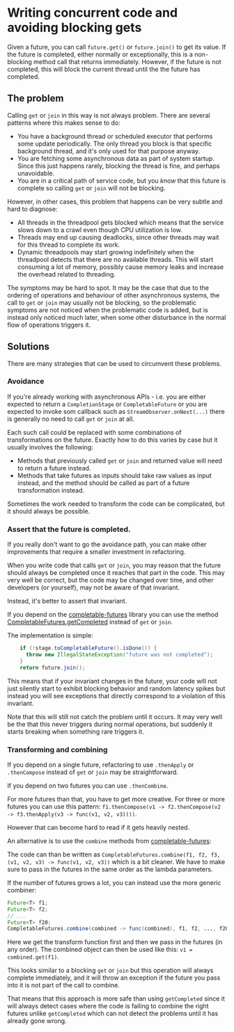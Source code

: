 # Writing concurrent code and avoiding blocking gets

Given a future, you can call `future.get()` or `future.join()` to get its value.
If the future is completed, either normally or exceptionally, this is a non-blocking method call that returns immediately.
However, if the future is not completed, this will block the current thread until the the future has completed.

## The problem
Calling `get` or `join` in this way is not always problem. There are several patterns where this makes sense to do:

* You have a background thread or scheduled executor that performs some update periodically.
  The only thread you block is that specific background thread, and it's only used for that purpose anyway.
* You are fetching some asynchronous data as part of system startup. Since this just happens rarely, blocking the thread is fine, and perhaps unavoidable.
* You are in a critical path of service code, but you *know* that this future is complete so calling `get` or `join` will not be blocking.

However, in other cases, this problem that happens can be very subtle and hard to diagnose:

* All threads in the threadpool gets blocked which means that the service slows down to a crawl even though CPU utilization is low.
* Threads may end up causing deadlocks, since other threads may wait for this thread to complete its work.
* Dynamic threadpools may start growing indefinitely when the threadpool detects that there are no available threads.
  This will start consuming a lot of memory, possibly cause memory leaks and increase the overhead related to threading.

The symptoms may be hard to spot. It may be the case that due to the ordering of operations and behaviour of other asynchronous systems, the call to `get` or `join`
may usually not be blocking, so the problematic symptoms are not noticed when the problematic code is added,
but is instead only noticed much later, when some other disturbance in the normal flow of operations triggers it.

## Solutions

There are many strategies that can be used to circumvent these problems.

### Avoidance

If you're already working with asynchronous APIs - i.e. you are either expected to return a `CompletionStage` or `CompletableFuture`
or you are expected to invoke som callback such as `StreamObserver.onNext(...)` there is generally no need to call `get` or `join` at all.

Each such call could be replaced with some combinations of transformations on the future.
Exactly how to do this varies by case but it usually involves the following:

* Methods that previously called `get` or `join` and returned value will need to return a future instead.
* Methods that take futures as inputs should take raw values as input instead, and the method should be called as part of a future transformation instead.

Sometimes the work needed to transform the code can be complicated, but it should always be possible.

### Assert that the future is completed.

If you really don't want to go the avoidance path, you can make other improvements that require a smaller investment in refactoring.

When you write code that calls `get` or `join`, you may reason that the future should always be completed once it reaches that part in the code.
This may very well be correct, but the code may be changed over time, and other developers (or yourself), may not be aware of that invariant.

Instead, it's better to assert that invariant.

If you depend on the [completable-futures](https://github.com/spotify/completable-futures) library you can use the method
[CompletableFutures.getCompleted](https://github.com/spotify/completable-futures/blob/master/src/main/java/com/spotify/futures/CompletableFutures.java#L275)
instead of `get` or `join`.

The implementation is simple:

```java
    if (!stage.toCompletableFuture().isDone()) {
      throw new IllegalStateException("future was not completed");
    }
    return future.join();
```

This means that if your invariant changes in the future, your code will not just silently start to exhibit blocking behavior and random latency spikes but instead
you will see exceptions that directly correspond to a violation of this invariant.

Note that this will still not catch the problem until it occurs. It may very well be the that this never triggers during normal operations, but suddenly it starts
breaking when something rare triggers it.

### Transforming and combining

If you depend on a single future, refactoring to use `.thenApply` or `.thenCompose` instead of `get` or `join` may be straightforward.

If you depend on two futures you can use `.thenCombine`.

For more futures than that, you have to get more creative.
For three or more futures you can use this pattern: `f1.thenCompose(v1 -> f2.thenCompose(v2 -> f3.thenApply(v3 -> func(v1, v2, v3))))`.

However that can become hard to read if it gets heavily nested.

An alternative is to use the `combine` methods from [completable-futures](https://github.com/spotify/completable-futures):

The code can than be written as `CompletableFutures.combine(f1, f2, f3, (v1, v2, v3) -> func(v1, v2, v3))` which is a bit cleaner.
We have to make sure to pass in the futures in the same order as the lambda parameters.

If the number of futures grows a lot, you can instead use the more generic combiner:

```java
Future<T> f1;
Future<T> f2;
// ...
Future<T> f20;
CompletableFutures.combine(combined -> func(combined), f1, f2, ..., f20);
```

Here we get the transform function first and then we pass in the futures (in any order).
The combined object can then be used like this: `v1 = combined.get(f1)`.

This looks similar to a blocking `get` or `join` but this operation will always complete immediately, and it will throw an exception if
the future you pass into it is not part of the call to combine.

That means that this approach is more safe than using `getCompleted` since it will always detect cases where the code is failing to combine the right futures
unlike `getCompleted` which can not detect the problems until it has already gone wrong.
